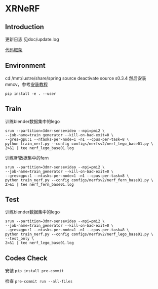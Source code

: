 # XRNeRF


## Introduction
更新日志 见doc/update.log

[代码框架](https://www.processon.com/view/link/626766f11e085332a3bf6c5b)


## Environment
cd /mnt/lustre/share/spring
source deactivate 
source s0.3.4
然后安装mmcv，参考[安装教程](https://mmcv.readthedocs.io/zh_CN/latest/get_started/build.html#linux-macos-mmcv)


```pip install -e . --user```

## Train

训练blender数据集中的lego
```
srun --partition=3dmr-sensevideo --mpi=pmi2 \
--job-name=train_generator --kill-on-bad-exit=0 \
--gres=gpu:1 --ntasks-per-node=1 -n1 --cpus-per-task=8 \
python train_nerf.py --config configs/nerfsv2/nerf_lego_base01.py \
2>&1 | tee nerf_lego_base01.log
```


训练llff数据集中的fern
```
srun --partition=3dmr-sensevideo --mpi=pmi2 \
--job-name=train_generator --kill-on-bad-exit=0 \
--gres=gpu:1 --ntasks-per-node=1 -n1 --cpus-per-task=8 \
python train_nerf.py --config configs/nerfsv2/nerf_fern_base01.py \
2>&1 | tee nerf_fern_base01.log
```

## Test

训练blender数据集中的lego
```
srun --partition=3dmr-sensevideo --mpi=pmi2 \
--job-name=train_generator --kill-on-bad-exit=0 \
--gres=gpu:1 --ntasks-per-node=1 -n1 --cpus-per-task=8 \
python train_nerf.py --config configs/nerfsv2/nerf_lego_base01.py \
--test_only \
2>&1 | tee nerf_lego_base01.log
```

## Codes Check
安装
```pip install pre-commit```

检查
```pre-commit run --all-files```



